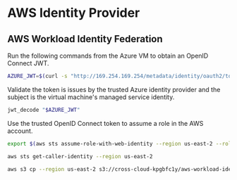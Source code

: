 # AWS Identity Provider


## AWS Workload Identity Federation

Run the following commands from the Azure VM to obtain an OpenID Connect JWT.

```bash
AZURE_JWT=$(curl -s "http://169.254.169.254/metadata/identity/oauth2/token?api-version=2018-02-01&resource=api://nymeria-workload-identity" -H "Metadata: true" | jq -r '.access_token')
```

Validate the token is issues by the trusted Azure identity provider and the subject is the virtual machine's managed service identity.

```bash
jwt_decode "$AZURE_JWT"
```

Use the trusted OpenID Connect token to assume a role in the AWS account.

```bash
export $(aws sts assume-role-with-web-identity --region us-east-2 --role-arn "$AWS_ROLE_ARN" --role-session-name "federated-identity-azure-demo" --web-identity-token "$AZURE_JWT" --output text --query "[['AWS_ACCESS_KEY_ID',Credentials.AccessKeyId],['AWS_SECRET_ACCESS_KEY',Credentials.SecretAccessKey],['AWS_SESSION_TOKEN',Credentials.SessionToken]][*].join(\`=\`,@)")

aws sts get-caller-identity --region us-east-2

aws s3 cp --region us-east-2 s3://cross-cloud-kpgbfc1y/aws-workload-identity.png ~/aws-workload-identity.png
```
